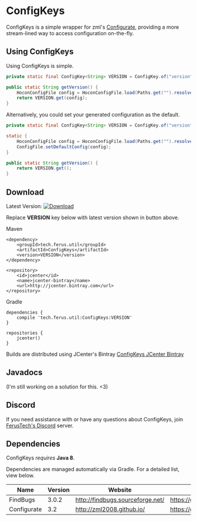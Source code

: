 # ConfigKeys
ConfigKeys is a simple wrapper for zml's [Configurate](https://github.com/zml2008/configurate), providing a more stream-lined way to access configuration on-the-fly.

## Using ConfigKeys
Using ConfigKeys is simple.

```java
private static final ConfigKey<String> VERSION = ConfigKey.of("version");

public static String getVersion() {
    HoconConfigFile config = HoconConfigFile.load(Paths.get("").resolve("config.conf"));
    return VERSION.get(config);
}
```

Alternatively, you could set your generated configuration as the default.

```java
private static final ConfigKey<String> VERSION = ConfigKey.of("version");

static {
    HoconConfigFile config = HoconConfigFile.load(Paths.get("").resolve("config.conf"));
    ConfigFile.setDefaultConfig(config);
}

public static String getVersion() {
    return VERSION.get();
}
```

## Download
Latest Version: [![Download](https://api.bintray.com/packages/ferustech/maven/ConfigKeys/images/download.svg)](https://bintray.com/ferustech/maven/ConfigKeys/_latestVersion)

Replace **VERSION** key below with latest version shown in button above.

Maven
```
<dependency>
    <groupId>tech.ferus.util</groupId>
    <artifactId>ConfigKeys</artifactId>
    <version>VERSION</version>
</dependency>

<repository>
    <id>jcenter</id>
    <name>jcenter-bintray</name>
    <url>http://jcenter.bintray.com</url>
</repository>
```

Gradle
```
dependencies {
    compile 'tech.ferus.util:ConfigKeys:VERSION'
}

repositories {
    jcenter()
}
```

Builds are distributed using JCenter's Bintray [ConfigKeys JCenter Bintray](https://bintray.com/ferustech/maven/configkeys/)

## Javadocs
(I'm still working on a solution for this. <3)

## Discord

If you need assistance with or have any questions about ConfigKeys, join [FerusTech's Discord](https://discord.gg/wKapeAk) server.

## Dependencies
ConfigKeys _requires_ **Java 8**.

Dependencies are managed automatically via Gradle. For a detailed list, view below.

| Name | Version | Website | Repository |
| ---- | ------- | ------- | ---------- |
| FindBugs | 3.0.2 | http://findbugs.sourceforge.net/ | https://github.com/findbugsproject/findbugs |
| Configurate | 3.2 | http://zml2008.github.io/ | https://github.com/zml2008/configurate